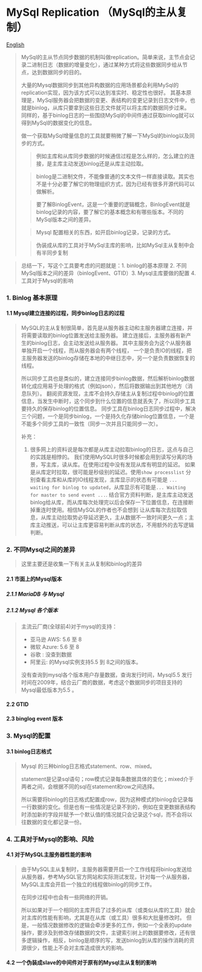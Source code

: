 MySql Replication （MySql的主从复制）
=========

[English](../en/mysql-replication.md)

> MySql的主从节点同步数据的机制叫做replication。简单来说，主节点会记录二进制日志（数据的增量变化），通过某种方式将这些数据同步给从节点，达到数据同步的目的。
> 
> 大量的Mysql数据同步到其他异构数据的应用场景都会利用MySql的replication实现，因为该方式可以达到准实时、稳定性也很好。
> 其基本原理是，MySql服务器会把数据的变更、表结构的变更记录到日志文件中，也就是binlog，从库只要拿到这些日志文件就可以将主库的数据同步过来。
> 同样的，基于binlog日志的一些围绕MySql的中间件通过获取binlog就可以得到MySql的数据变化的信息。
> 
> 做一个获取MySql增量信息的工具就要稍微了解一下MySql的binlog以及同步的方式。
>> 例如主库和从库同步数据的时候通信过程是怎么样的，怎么建立的连接，是主库主动发送binlog还是从库主动拉取。
>
>> binlog是二进制文件，不能像普通的文本文件一样直接读取。其实也不是十分必要了解它的物理组织方式，因为已经有很多开源代码可以做解析。
> 
>> 要了解BinlogEvent，这是一个重要的逻辑概念，BinlogEvent就是binlog记录的内容，要了解它的基本概念和有哪些版本。不同的MySql版本之间的差异。
> 
>> Mysql 配置相关的东西，如开启binlog记录，记录的方式。
> 
>> 伪装成从库的工具对于MySql主库的影响，比如MySql主从复制中会有半同步复制

> 总结一下，写这个工具要考虑的问题就是：1. binlog的基本原理 2. 不同MySql版本之间的差异（binlogEvent、GTID）3. Mysql主库要做的配置  4. 工具对于Mysql的影响


### 1. Binlog 基本原理
#### 1.1 Mysql建立连接的过程，同步binlog日志的过程
> MySQL的主从复制很简单，首先是从服务器主动和主服务器建立连接，并将需要读取的binlog位置发送给主服务器。
> 建立连接后，主服务器有新产生的binlog日志，会主动发送给从服务器。
> 其中主服务会为这个从服务器单独开启一个线程，而从服务器会有两个线程，
> 一个是负责IO的线程，把主服务器发送的binlog存储在本地的中继日志中，另一个是负责数据恢复的线程。
> 
> 所以同步工具也是类似的，建立连接同步binlog数据，然后解析binlog数据转化成应用易于处理的格式（例如json），然后将数据输出到其他地方（消息队列）。
> 翻阅资源发现，主库不会持久存储主从复制过程中binlog的位置信息，当发生中断时，这个同步到什么位置的信息就丢失了，所以同步工具要持久的保存binlog的位置信息。
> 同步工具在binlog日志同步过程中，解决三个问题，一个是同步binlog，一个是持久化存储binlog位置信息，一个是不能多个同步工具的一致性（同步一次并且只能同步一次）。
> 
> 补充：
>   1. 很多网上的资料说是每次都是从库主动拉取binlog的日志，这点与自己的实践是相悖的。
>   我们使用MySQL时很多时候都会用到读写分离的场景，写主库，读从库。在使用过程中没有发现从库有明显的延迟。
> 如果是从库定时拉取，很可能是秒级别的延迟。使用`show processlist` 分别查看主库和从库的IO线程发现，主库显示的状态有可能是
> `... waiting for binlog to updated`，从库显示有可能是`... Waiting for master to send event ...`.
> 结合官方资料判断，是主库主动发送binlog给从库，而从库每次处理完以后会保存一下位置信息，在连接断掉重连时使用。相信MySQL的作者也不会想到
> 让从库每次去拉取信息，从库主动拉取势必导延迟更久，主从数据不一致时间更久一点；主库主动推送，可以让主库更容易判断从库的状态，不用额外的去写逻辑判断。
> 
### 2. 不同Mysql之间的差异
> 这里主要还是收集一下有关主从复制和binlog的差异
#### 2.1 市面上的Mysql版本

##### 2.1.1 MariaDB 与 Mysql 

> 

#####  2.1.2 Mysql 各个版本
> 主流云厂商(全球前4)对于mysql的支持：
> -  亚马逊 AWS: 5.6 至 8 
> -  微软 Azure: 5.6 至 8  
> -  谷歌 : 没查到数据
> -  阿里云: 的Mysql实例支持5.5 到 8之间的版本。
> 
> 没有查询到mysql各个版本用户存量数据，查询发行时间，Mysql5.5 发行时间在2009年，结合云厂商的数据，考虑这个数据同步的项目支持的Mysql最低版本为5.5 。 
> 

#### 2.2 GTID

#### 2.3 binglog event 版本

### 3. Mysql的配置
#### 3.1 binlog日志格式
> Mysql 的三种binlog日志格式statement、row、mixed。
> 
> statement是记录sql语句；row模式记录每条数据具体的变化；mixed介于两者之间，会根据不同的sql在statement和row之间选择。
> 
> 所以需要将binlog的日志格式配置成row，因为这种模式的binlog会记录每一行数据的变化。但是也有一些情况是记录不到的，例如在变更数据表结构时添加新的字段并赋予一个默认值的情况就只会记录这个sql，而不会将以往数据的变化都记录一份。
> 



### 4. 工具对于Mysql的影响、风险
#### 4.1 对于MySQL主服务器性能的影响
> 由于MySQL主从复制时，主服务器需要开启一个工作线程将binlog发送给从服务器，参考MySQL官方网站和实际测试发现，针对每一个从服务器，MySQL主库会开启一个独立的线程做binlog的同步工作。
> 
> 在同步过程中也会有一些网络的开销。
> 
> 所以如果对于一个相同的主库开启了过多的从库（或类似从库的工具）就会对主库的性能有影响，尤其是在从库（或工具）很多和大批量修改时。
> 但是，一般情况数据修改的逻辑会牵涉更多的工作，例如一个全表的update操作，要涉及到修改存储数据的文件，主键索引树上的数据要修改，还有很多逻辑操作，相反，binlog是顺序的写，发送binlog到从库的操作消耗的资源很少，性能上不会对主库造成很大的影响。
> 
> 
#### 4.2 一个伪装成slave的中间件对于原有的Mysql主从复制的影响

